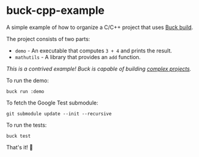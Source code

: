 # buck-cpp-example

A simple example of how to organize a C/C++ project that uses [Buck build](https://www.buckbuild.com).

The project consists of two parts:

 * `demo` - An executable that computes `3 + 4` and prints the result.
 * `mathutils` - A library that provides an `add` function.

_This is a contrived example! Buck is capable of building [complex projects](http://buckaroo.pm/search?q=*)._

To run the demo:

```
buck run :demo
```

To fetch the Google Test submodule:

```
git submodule update --init --recursive
```

To run the tests:

```
buck test
```

That's it! 🙌
